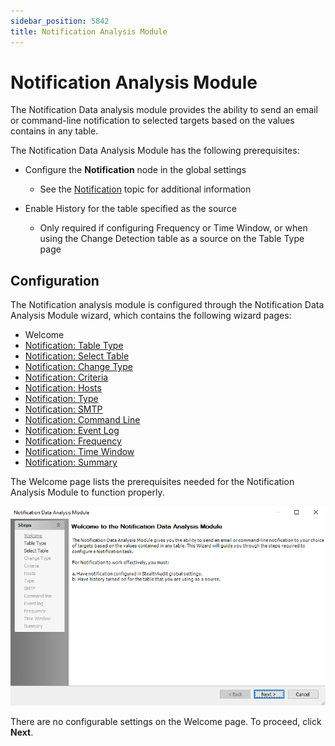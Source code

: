 ```yaml
---
sidebar_position: 5842
title: Notification Analysis Module
---
```


# Notification Analysis Module

The Notification Data analysis module provides the ability to send an email or command-line notification to selected targets based on the values contains in any table.

The Notification Data Analysis Module has the following prerequisites:

* Configure the **Notification** node in the global settings

  * See the [Notification](../../Settings/Notification "Notification") topic for additional information
* Enable History for the table specified as the source

  * Only required if configuring Frequency or Time Window, or when using the Change Detection table as a source on the Table Type page

## Configuration

The Notification analysis module is configured through the Notification Data Analysis Module wizard, which contains the following wizard pages:

* Welcome
* [Notification: Table Type](TableType "Notification: Table Type")
* [Notification: Select Table](SelectTable "Notification: Select Table")
* [Notification: Change Type](ChangeType "Notification: Change Type")
* [Notification: Criteria](Criteria "Notification: Criteria")
* [Notification: Hosts](Hosts "Notification: Hosts")
* [Notification: Type](Type "Notification: Type")
* [Notification: SMTP](SMTP "Notification: SMTP")
* [Notification: Command Line](CommandLine "Notification: Command Line")
* [Notification: Event Log](EventLog "Notification: Event Log")
* [Notification: Frequency](Frequency "Notification: Frequency")
* [Notification: Time Window](TimeWindow "Notification: Time Window")
* [Notification: Summary](Summary "Notification: Summary")

The Welcome page lists the prerequisites needed for the Notification Analysis Module to function properly.

![Notification Data Analysis Module wizard Welcome page](../../../../../../../static/images/AccessAnalyzer_12.0/Content/Resources/Images/EnterpriseAuditor/Admin/Analysis/Notification/Welcome.png "Notification Data Analysis Module wizard Welcome page")

There are no configurable settings on the Welcome page. To proceed, click **Next**.